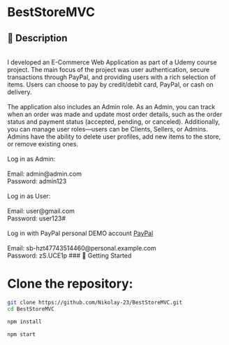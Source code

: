 # BestStoreMVC

## 📝 Description
<br>
I developed an E-Commerce Web Application as part of a Udemy course project. The main focus of the project was user authentication, secure transactions through PayPal, and providing users with a rich selection of items. Users can choose to pay by credit/debit card, PayPal, or cash on delivery.
<br>
<br>
The application also includes an Admin role. As an Admin, you can track when an order was made and update most order details, such as the order status and payment status (accepted, pending, or canceled). Additionally, you can manage user roles—users can be Clients, Sellers, or Admins. Admins have the ability to delete user profiles, add new items to the store, or remove existing ones.
<br>
<br>
Log in as Admin: 
<br>
<br>
Email: admin@admin.com
<br>
Password: admin123
<br>
<br>
Log in as User:
<br>
<br>
Email: user@gmail.com
<br>
Password: user123#
<br>
<br>
Log in with PayPal personal DEMO account <a href="https://www.sandbox.paypal.com/us/home">PayPal</a>
<br>
<br>
Email: sb-hzt47743514460@personal.example.com
<br>
Password: zS.UCE1p
### 🚀 Getting Started

# Clone the repository:
```bash
git clone https://github.com/Nikolay-23/BestStoreMVC.git
cd BestStoreMVC

npm install

npm start

